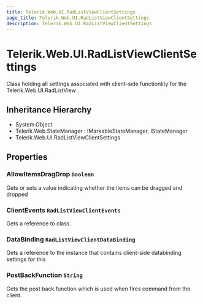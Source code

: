```yaml
---
title: Telerik.Web.UI.RadListViewClientSettings
page_title: Telerik.Web.UI.RadListViewClientSettings
description: Telerik.Web.UI.RadListViewClientSettings
---
```


# Telerik.Web.UI.RadListViewClientSettings

Class holding all settings associated with client-side
            functionlity for the Telerik.Web.UI.RadListView .

## Inheritance Hierarchy

* System.Object
* Telerik.Web.StateManager : IMarkableStateManager, IStateManager
* Telerik.Web.UI.RadListViewClientSettings

## Properties

###  AllowItemsDragDrop `Boolean`

Gets or sets a value indicating whether the  items can be dragged and dropped

###  ClientEvents `RadListViewClientEvents`

Gets a reference to  class.

###  DataBinding `RadListViewClientDataBinding`

Gets a reference to the  instance
            that contains client-side databinding settings for this

###  PostBackFunction `String`

Gets the post back function which is used when
             fires command from the client.

